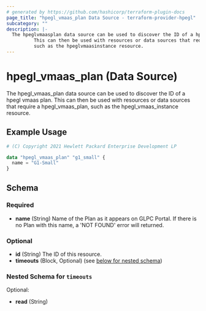 ```yaml
---
# generated by https://github.com/hashicorp/terraform-plugin-docs
page_title: "hpegl_vmaas_plan Data Source - terraform-provider-hpegl"
subcategory: ""
description: |-
  The hpeglvmaasplan data source can be used to discover the ID of a hpegl vmaas plan.
          This can then be used with resources or data sources that require a hpeglvmaasplan,
          such as the hpeglvmaasinstance resource.
---
```


# hpegl_vmaas_plan (Data Source)

The hpegl_vmaas_plan data source can be used to discover the ID of a hpegl vmaas plan.
		This can then be used with resources or data sources that require a hpegl_vmaas_plan,
		such as the hpegl_vmaas_instance resource.

## Example Usage

```terraform
# (C) Copyright 2021 Hewlett Packard Enterprise Development LP

data "hpegl_vmaas_plan" "g1_small" {
  name = "G1-Small"
}
```

<!-- schema generated by tfplugindocs -->
## Schema

### Required

- **name** (String) Name of the Plan as it appears on GLPC Portal. If there is no Plan with this name, a 'NOT FOUND' error will returned.

### Optional

- **id** (String) The ID of this resource.
- **timeouts** (Block, Optional) (see [below for nested schema](#nestedblock--timeouts))

<a id="nestedblock--timeouts"></a>
### Nested Schema for `timeouts`

Optional:

- **read** (String)


